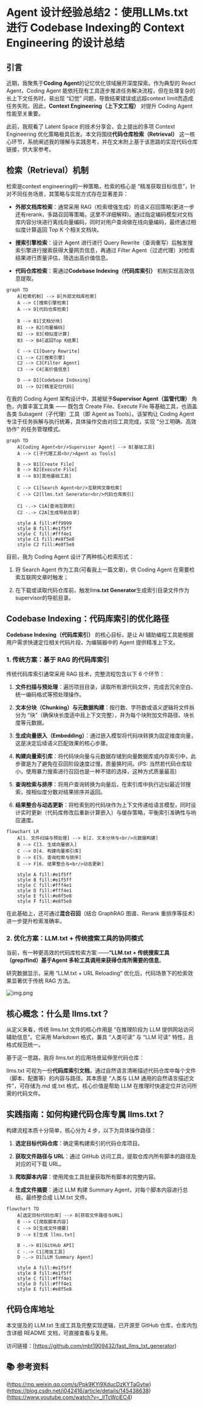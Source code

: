 # Agent 设计经验总结2：使用LLMs.txt进行 Codebase Indexing的 Context Engineering 的设计总结

## 引言

近期，我聚焦于**Coding Agent**的记忆优化领域展开深度探索。作为典型的 React Agent，Coding Agent 能依托现有工具逐步推进任务解决流程，但在处理复杂的长上下文任务时，易出现 “幻觉” 问题，导致结果错误或远超context limit而造成任务失败。因此，**Context Engineering（上下文工程）** 对提升 Coding Agent 性能至关重要。

此前，我观看了 Latent Space 的技术分享会，会上提出的多项 Context Engineering 优化策略极具启发。本文将围绕**代码仓库检索（Retrieval）** 这一核心环节，系统阐述我的理解与实践思考，并在文末附上基于该思路的实现代码仓库链接，供大家参考。

## 检索（Retrieval）机制

检索是context engineering的一种策略，检索的核心是 “精准获取目标信息”，针对不同任务场景，其策略与实现方式存在显著差异：



* **外部文档库检索**：通常采用 RAG（检索增强生成）的语义召回策略(更进一步还有rerank，多路召回等策略，这里不详细解释)。通过指定编码模型对文档库内容分块进行离线向量编码，同时对用户查询做在线向量编码，最终通过相似度计算返回 Top K 个相关文档块。

* **搜索引擎检索**：设计 Agent 进行进行 Query Rewrite（查询重写）后触发搜索引擎进行搜索获得大量网页信息，再通过 Filter Agent（过滤代理）对检索结果进行质量评估，筛选出高价值信息。

* **代码仓库检索**：需通过**Codebase Indexing（代码库索引）** 机制实现高效信息提取。

```mermaid
graph TD
    A[检索机制] --> B[外部文档库检索]
    A --> C[搜索引擎检索]
    A --> D[代码仓库检索]
    
    B --> B1[文档分块]
    B1 --> B2[向量编码]
    B2 --> B3[相似度计算]
    B3 --> B4[返回Top K结果]
    
    C --> C1[Query Rewrite]
    C1 --> C2[搜索引擎]
    C2 --> C3[Filter Agent]
    C3 --> C4[高价值信息]
    
    D --> D1[Codebase Indexing]
    D1 --> D2[精准定位代码]
```

在我的 Coding Agent 架构设计中，其被赋予**Supervisor Agent（监管代理）** 角色，内置丰富工具集 —— 既包含 Create File、Execute File 等基础工具，也涵盖各类 Subagent（子代理）工具（即 Agent as Tools）。该架构让 Coding Agent 专注于任务拆解与执行统筹，具体操作交由对应工具完成，实现 "分工明确、高效协作" 的任务管理模式。

```mermaid
graph TD
    A[Coding Agent<br/>Supervisor Agent] --> B[基础工具]
    A --> C[子代理工具<br/>Agent as Tools]
    
    B --> B1[Create File]
    B --> B2[Execute File]
    B --> B3[其他基础工具]
    
    C --> C1[Search Agent<br/>互联网文章检索]
    C --> C2[llms.txt Generator<br/>代码仓库索引]
    
    C1 -.-> C1A[查询互联网]
    C2 -.-> C2A[生成导航目录]
    
    style A fill:#ff9999
    style B fill:#e1f5ff
    style C fill:#fff4e1
    style C1 fill:#e8f5e8
    style C2 fill:#e8f5e8
```

目前，我为 Coding Agent 设计了两种核心检索形式：



1. 将 Search Agent 作为工具(可看我上一篇文章)，供 Coding Agent 在需要检索互联网文章时触发；

2. 在下载或读取代码仓库前，触发llm**s.txt Generator**生成索引目录文件作为supervisor的导航目录。

## Codebase Indexing：代码库索引的优化路径

**Codebase Indexing（代码库索引）** 的核心目标，是让 AI 辅助编程工具能根据用户需求快速定位相关代码片段，为编辑器中的 Agent 提供精准上下文。

### 1. 传统方案：基于 RAG 的代码库索引

传统代码库索引通常采用 RAG 技术，完整流程包含以下 6 个环节：



1. **文件扫描与预处理**：遍历项目目录，读取所有源代码文件，完成去冗余空白、统一编码格式等预处理操作。

2. **文本分块（Chunking）与元数据构建**：按行数、字符数或语义逻辑将文件拆分为 “块”（确保块长度适中且上下文完整），并为每个块附加文件路径、块长度等元数据。

3. **生成向量嵌入（Embedding）**：通过嵌入模型将代码块转换为固定维度向量，这是决定后续语义匹配效果的核心步骤。

4. **构建向量索引库**：将代码块向量与元数据存储到向量数据库或内存索引中，此步骤是为了避免在召回阶段速度过慢，质量换时间。(PS: 当然若代码仓库较小，使用暴力搜索进行召回也是一种不错的选择，这种方式质量最高)

5. **查询检索与排序**：将用户查询转换为向量后，在索引库中执行近似最近邻搜索，按相似度分数对结果排序并返回。

6. **结果整合与动态更新**：将检索到的代码块作为上下文传递给语言模型，同时设计实时更新（代码库修改后重新计算嵌入）与缓存策略，平衡索引准确性与响应速度。

```mermaid
flowchart LR
    A[1. 文件扫描与预处理] --> B[2. 文本分块与<br/>元数据构建]
    B --> C[3. 生成向量嵌入]
    C --> D[4. 构建向量索引库]
    D --> E[5. 查询检索与排序]
    E --> F[6. 结果整合与<br/>动态更新]
    
    style A fill:#e1f5ff
    style B fill:#e1f5ff
    style C fill:#fff4e1
    style D fill:#fff4e1
    style E fill:#e8f5e8
    style F fill:#e8f5e8
```

在此基础上，还可通过**混合召回**（结合 GraphRAG 图谱、Rerank 重排序等技术）进一步提升检索准确率。

### 2. 优化方案：LLM.txt + 传统搜索工具的协同模式

当前，有一种更高效的代码库检索方案 ——**“LLM.txt + 传统搜索工具（grep/find）基于Agent 多轮工具调用来获得仓库所需要的信息**。

研究数据显示，采用 “LLM.txt + URL Reloading” 优化后，代码场景下的检索效果显著优于传统 RAG 方法。

![img.png](img.png)

## 核心概念：什么是 llms.txt？

从定义来看，传统 llms.txt 文件的核心作用是 “在推理阶段为 LLM 提供网站访问辅助信息”。它采用 Markdown 格式，兼具 “人类可读” 与 “LLM 可读” 特性，且格式规范统一。

基于这一思路，我将 llms.txt 的应用场景延伸至代码仓库：

llms.txt 可视为一份**代码库索引文档**，通过自然语言清晰描述代码仓库中每个文件（脚本、配置等）的内容与路径。其本质是 “人类与 LLM 通用的自然语言描述文件”，可存储为.md 或.txt 格式，核心价值是帮助 LLM 在推理时快速定位并访问所需的代码文件。

## 实践指南：如何构建代码仓库专属 llms.txt？

构建流程本质十分简单，核心分为 4 步，以下为具体操作路径：



1. **选定目标代码仓库**：确定需构建索引的代码仓库项目。

2. **获取文件路径与 URL**：通过 GitHub 访问工具，提取仓库内所有脚本的路径及对应的可下载 URL。

3. **爬取脚本内容**：使用爬虫工具批量获取所有脚本的完整内容。

4. **生成文件摘要**：通过 LLM 构建 Summary Agent，对每个脚本内容进行总结，最终整合成 LLM.txt 文件。

```mermaid
flowchart TD
    A[选定目标代码仓库] --> B[获取文件路径与URL]
    B --> C[爬取脚本内容]
    C --> D[生成文件摘要]
    D --> E[生成 llms.txt]
    
    B -.-> B1[GitHub API]
    C -.-> C1[爬虫工具]
    D -.-> D1[LLM Summary Agent]
    
    style A fill:#e1f5ff
    style B fill:#e1f5ff
    style C fill:#fff4e1
    style D fill:#fff4e1
    style E fill:#e8f5e8
```

## 代码仓库地址

本文提及的 LLM.txt 生成工具及完整实现逻辑，已开源至 GitHub 仓库，仓库内包含详细 README 文档，可直接查看与复用。

访问链接：[https://github.com/mbt1909432/fast_llms_txt_generator)


## 📚 参考资料

(https://mp.weixin.qq.com/s/Ppk9KYi9XducDzKYTaGvtw)
(https://blog.csdn.net/i042416/article/details/145438638)
(https://www.youtube.com/watch?v=_IlTcWciEC4)
